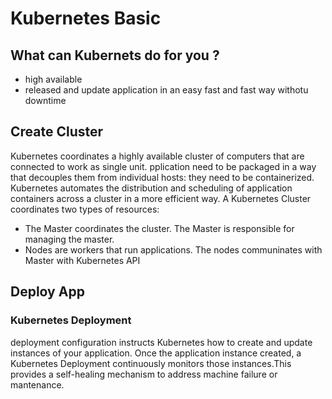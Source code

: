 # Kubernetes Basic
## What can Kubernets do for you ?
* high available
* released and update  application in an easy fast and fast way withotu downtime
## Create Cluster
Kubernetes coordinates a highly available cluster of computers that are connected to work as single unit.
pplication need to be packaged  in a way  that decouples them from  individual  hosts: they need to be 
containerized.
Kubernetes  automates the distribution and scheduling of application containers  across a cluster in a more
efficient way.
A Kubernetes Cluster   coordinates two types of resources:
* The Master  coordinates the cluster. The Master is responsible for managing the master.
* Nodes are workers that run applications. The nodes communinates with Master with Kubernetes API

## Deploy App
### Kubernetes Deployment
deployment configuration instructs Kubernetes how to create and update
instances of your application. Once the application instance created,
a Kubernetes Deployment continuously monitors those instances.This provides a self-healing mechanism to address machine failure or 
mantenance.